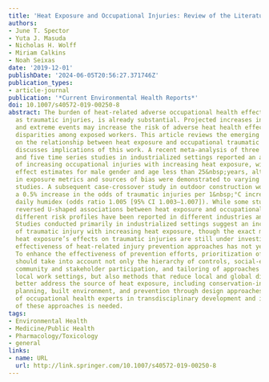 ```yaml
---
title: 'Heat Exposure and Occupational Injuries: Review of the Literature and Implications'
authors:
- June T. Spector
- Yuta J. Masuda
- Nicholas H. Wolff
- Miriam Calkins
- Noah Seixas
date: '2019-12-01'
publishDate: '2024-06-05T20:56:27.371746Z'
publication_types:
- article-journal
publication: '*Current Environmental Health Reports*'
doi: 10.1007/s40572-019-00250-8
abstract: The burden of heat-related adverse occupational health effects, as well
  as traumatic injuries, is already substantial. Projected increases in mean temperatures
  and extreme events may increase the risk of adverse heat health effects and enhance
  disparities among exposed workers. This article reviews the emerging literature
  on the relationship between heat exposure and occupational traumatic injuries and
  discusses implications of this work. A recent meta-analysis of three case-crossover
  and five time series studies in industrialized settings reported an association
  of increasing occupational injuries with increasing heat exposure, with increased
  effect estimates for male gender and age less than 25&nbsp;years, although heterogeneity
  in exposure metrics and sources of bias were demonstrated to varying degrees across
  studies. A subsequent case-crossover study in outdoor construction workers reported
  a 0.5% increase in the odds of traumatic injuries per 1&nbsp;°C increase in maximum
  daily humidex (odds ratio 1.005 [95% CI 1.003–1.007]). While some studies have demonstrated
  reversed U-shaped associations between heat exposure and occupational injuries,
  different risk profiles have been reported in different industries and settings.
  Studies conducted primarily in industrialized settings suggest an increased risk
  of traumatic injury with increasing heat exposure, though the exact mechanisms of
  heat exposure’s effects on traumatic injuries are still under investigation. The
  effectiveness of heat-related injury prevention approaches has not yet been established.
  To enhance the effectiveness of prevention efforts, prioritization of approaches
  should take into account not only the hierarchy of controls, social-ecological models,
  community and stakeholder participation, and tailoring of approaches to specific
  local work settings, but also methods that reduce local and global disparities and
  better address the source of heat exposure, including conservation-informed land-use
  planning, built environment, and prevention through design approaches. Participation
  of occupational health experts in transdisciplinary development and integration
  of these approaches is needed.
tags:
- Environmental Health
- Medicine/Public Health
- Pharmacology/Toxicology
- general
links:
- name: URL
  url: http://link.springer.com/10.1007/s40572-019-00250-8
---
```

